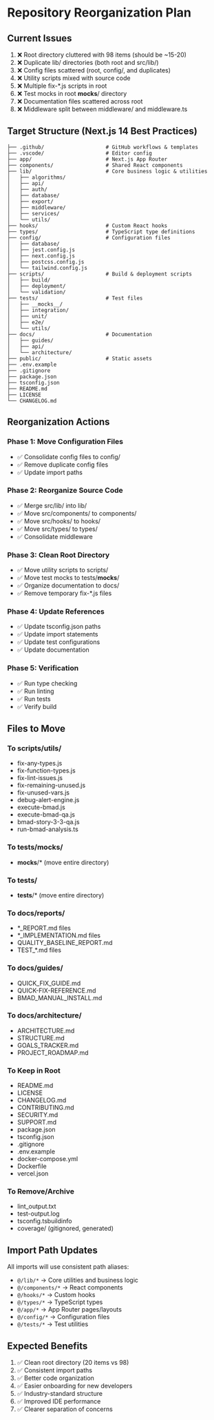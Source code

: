 # Repository Reorganization Plan

## Current Issues
1. ❌ Root directory cluttered with 98 items (should be ~15-20)
2. ❌ Duplicate lib/ directories (both root and src/lib/)
3. ❌ Config files scattered (root, config/, and duplicates)
4. ❌ Utility scripts mixed with source code
5. ❌ Multiple fix-*.js scripts in root
6. ❌ Test mocks in root __mocks__/ directory
7. ❌ Documentation files scattered across root
8. ❌ Middleware split between middleware/ and middleware.ts

## Target Structure (Next.js 14 Best Practices)

```
├── .github/                    # GitHub workflows & templates
├── .vscode/                    # Editor config
├── app/                        # Next.js App Router
├── components/                 # Shared React components
├── lib/                        # Core business logic & utilities
│   ├── algorithms/
│   ├── api/
│   ├── auth/
│   ├── database/
│   ├── export/
│   ├── middleware/
│   ├── services/
│   └── utils/
├── hooks/                      # Custom React hooks
├── types/                      # TypeScript type definitions
├── config/                     # Configuration files
│   ├── database/
│   ├── jest.config.js
│   ├── next.config.js
│   ├── postcss.config.js
│   └── tailwind.config.js
├── scripts/                    # Build & deployment scripts
│   ├── build/
│   ├── deployment/
│   └── validation/
├── tests/                      # Test files
│   ├── __mocks__/
│   ├── integration/
│   ├── unit/
│   ├── e2e/
│   └── utils/
├── docs/                       # Documentation
│   ├── guides/
│   ├── api/
│   └── architecture/
├── public/                     # Static assets
├── .env.example
├── .gitignore
├── package.json
├── tsconfig.json
├── README.md
├── LICENSE
└── CHANGELOG.md
```

## Reorganization Actions

### Phase 1: Move Configuration Files
- ✅ Consolidate config files to config/
- ✅ Remove duplicate config files
- ✅ Update import paths

### Phase 2: Reorganize Source Code
- ✅ Merge src/lib/ into lib/
- ✅ Move src/components/ to components/
- ✅ Move src/hooks/ to hooks/
- ✅ Move src/types/ to types/
- ✅ Consolidate middleware

### Phase 3: Clean Root Directory
- ✅ Move utility scripts to scripts/
- ✅ Move test mocks to tests/__mocks__/
- ✅ Organize documentation to docs/
- ✅ Remove temporary fix-*.js files

### Phase 4: Update References
- ✅ Update tsconfig.json paths
- ✅ Update import statements
- ✅ Update test configurations
- ✅ Update documentation

### Phase 5: Verification
- ✅ Run type checking
- ✅ Run linting
- ✅ Run tests
- ✅ Verify build

## Files to Move

### To scripts/utils/
- fix-any-types.js
- fix-function-types.js
- fix-lint-issues.js
- fix-remaining-unused.js
- fix-unused-vars.js
- debug-alert-engine.js
- execute-bmad.js
- execute-bmad-qa.js
- bmad-story-3-3-qa.js
- run-bmad-analysis.ts

### To tests/__mocks__/
- __mocks__/* (move entire directory)

### To tests/
- __tests__/* (move entire directory)

### To docs/reports/
- *_REPORT.md files
- *_IMPLEMENTATION.md files
- QUALITY_BASELINE_REPORT.md
- TEST_*.md files

### To docs/guides/
- QUICK_FIX_GUIDE.md
- QUICK-FIX-REFERENCE.md
- BMAD_MANUAL_INSTALL.md

### To docs/architecture/
- ARCHITECTURE.md
- STRUCTURE.md
- GOALS_TRACKER.md
- PROJECT_ROADMAP.md

### To Keep in Root
- README.md
- LICENSE
- CHANGELOG.md
- CONTRIBUTING.md
- SECURITY.md
- SUPPORT.md
- package.json
- tsconfig.json
- .gitignore
- .env.example
- docker-compose.yml
- Dockerfile
- vercel.json

### To Remove/Archive
- lint_output.txt
- test-output.log
- tsconfig.tsbuildinfo
- coverage/ (gitignored, generated)

## Import Path Updates

All imports will use consistent path aliases:
- `@/lib/*` → Core utilities and business logic
- `@/components/*` → React components
- `@/hooks/*` → Custom hooks
- `@/types/*` → TypeScript types
- `@/app/*` → App Router pages/layouts
- `@/config/*` → Configuration files
- `@/tests/*` → Test utilities

## Expected Benefits

1. ✅ Clean root directory (20 items vs 98)
2. ✅ Consistent import paths
3. ✅ Better code organization
4. ✅ Easier onboarding for new developers
5. ✅ Industry-standard structure
6. ✅ Improved IDE performance
7. ✅ Clearer separation of concerns
